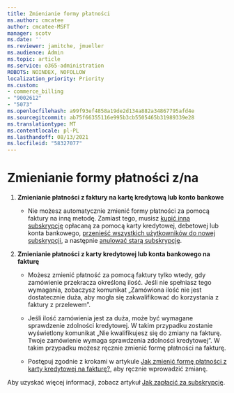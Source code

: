 ```yaml
---
title: Zmienianie formy płatności
ms.author: cmcatee
author: cmcatee-MSFT
manager: scotv
ms.date: ''
ms.reviewer: jamitche, jmueller
ms.audience: Admin
ms.topic: article
ms.service: o365-administration
ROBOTS: NOINDEX, NOFOLLOW
localization_priority: Priority
ms.custom:
- commerce_billing
- "9002612"
- "5073"
ms.openlocfilehash: a99f93ef4858a19de2d134a882a34867795afd4e
ms.sourcegitcommit: ab75f66355116e995b3cb5505465b31989339e28
ms.translationtype: MT
ms.contentlocale: pl-PL
ms.lasthandoff: 08/13/2021
ms.locfileid: "58327077"
---
```

# <a name="change-payment-method-fromto"></a>Zmienianie formy płatności z/na

1. **Zmienianie płatności z faktury na kartę kredytową lub konto bankowe**

    - Nie możesz automatycznie zmienić formy płatności za pomocą faktury na inną metodę. Zamiast tego, musisz [kupić inną subskrypcję](https://docs.microsoft.com/microsoft-365/commerce/try-or-buy-microsoft-365#buy-a-different-subscription) opłacaną za pomocą karty kredytowej, debetowej lub konta bankowego, [przenieść wszystkich użytkowników do nowej subskrypcji](https://docs.microsoft.com/microsoft-365/commerce/subscriptions/move-users-different-subscription), a następnie [anulować starą subskrypcję](https://docs.microsoft.com/microsoft-365/commerce/subscriptions/cancel-your-subscription).

2. **Zmienianie płatności z karty kredytowej lub konta bankowego na fakturę**

    - Możesz zmienić płatność za pomocą faktury tylko wtedy, gdy zamówienie przekracza określoną ilość. Jeśli nie spełniasz tego wymagania, zobaczysz komunikat „Zamówiona ilość nie jest dostatecznie duża, aby mogła się zakwalifikować do korzystania z faktury z przelewem”.

    - Jeśli ilość zamówienia jest za duża, może być wymagane sprawdzenie zdolności kredytowej. W takim przypadku zostanie wyświetlony komunikat „Nie kwalifikujesz się do zmiany na fakturę. Twoje zamówienie wymaga sprawdzenia zdolności kredytowej”. W takim przypadku możesz ręcznie zmienić formę płatności na fakturę.

    - Postępuj zgodnie z krokami w artykule [Jak zmienić formę płatności z karty kredytowej na fakturę?](how-do-i-change-from-credit-card-payments-to-invoice.md), aby ręcznie wprowadzić zmianę.

Aby uzyskać więcej informacji, zobacz artykuł [Jak zapłacić za subskrypcję](https://docs.microsoft.com/microsoft-365/commerce/billing-and-payments/pay-for-your-subscription).
